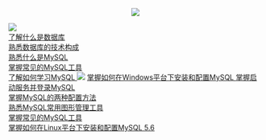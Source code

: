 <p align = "center">
<img src= "https://readme-typing-svg.demolab.com?font=Fira+Code&pause=1000&width=435&lines=MySql%E5%85%A5%E9%97%A8%EF%BC%81">
</p>
<img align = "left" src = "https://img.shields.io/badge/mysql-%E7%AC%AC%E4%B8%80%E7%AB%A0%3A%E5%88%9D%E8%AF%86%E6%95%B0%E6%8D%AE%E5%BA%93-green"><br>
<a href = "#">了解什么是数据库</a>
<a href = "#"掌握什么是表、数据类型和主键</a><br>
<a href = "#">熟悉数据库的技术构成</a><br>
<a href = "#">熟悉什么是MySQL </a><br>
<a href = "#">掌握常见的MySQL工具</a><br>
<a href = "#">了解如何学习MySQL </a>
<img src="https://img.shields.io/badge/mysql-%E7%AC%AC%E4%BA%8C%E7%AB%A0%3AMySQL%E5%AE%89%E8%A3%85%E4%B8%8E%E9%85%8D%E7%BD%AE-green">
<a href = "#"> 掌握如何在Windows平台下安装和配置MySQL </a>
 <a href = "#">掌握启动服务并登录MySQL </a><br>
 <a href = "#">掌握MySQL的两种配置方法</a><br>
<a href = "#"> 熟悉MySQL常用图形管理工具</a><br>
<a href = "#">掌握常见的MySQL工具</a><br>
 <a href = "#">掌握如何在Linux平台下安装和配置MySQL 5.6</a><br>
